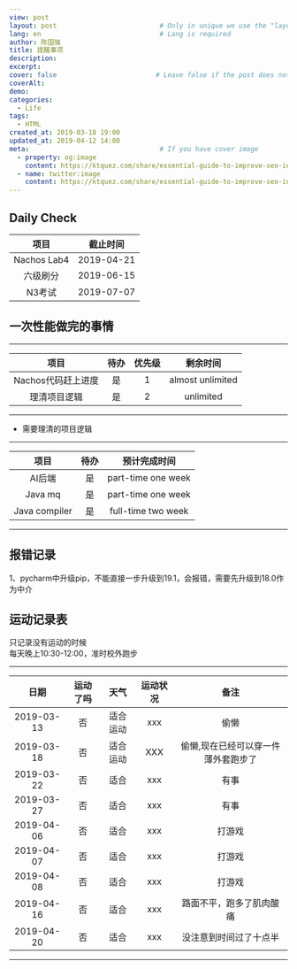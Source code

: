```yaml
---
view: post
layout: post                          # Only in unique we use the "layout: post"
lang: en                              # Lang is required
author: 陈国强
title: 提醒事项
description:
excerpt:
cover: false                         # Leave false if the post does not have cover image, if there is set to true
coverAlt:
demo:
categories:
  - Life
tags: 
  - HTML
created_at: 2019-03-18 19:00
updated_at: 2019-04-12 14:00
meta:                                 # If you have cover image
  - property: og:image
    content: https://ktquez.com/share/essential-guide-to-improve-seo-in-single-page-application-vuejs.png
  - name: twitter:image
    content: https://ktquez.com/share/essential-guide-to-improve-seo-in-single-page-application-vuejs.png
---
```


## Daily Check

|项目|截止时间|
|:----:|:----:|
|Nachos Lab4|2019-04-21|
|六级刷分|2019-06-15|
|N3考试|2019-07-07|

## 一次性能做完的事情
---
|项目|待办|优先级|剩余时间|
|:----:|:----:|:----:|:----:|
|Nachos代码赶上进度|是|1|almost unlimited|
|理清项目逻辑|是|2|unlimited|
---

+ 需要理清的项目逻辑  

---
|项目|待办|预计完成时间|
|:----:|:----:|:----:|
|AI后端|是|part-time one week|
|Java mq|是|part-time one week|
|Java compiler|是|full-time two week|
---  

## 报错记录  
1、pycharm中升级pip，不能直接一步升级到19.1，会报错，需要先升级到18.0作为中介  


## 运动记录表  

只记录没有运动的时候  
每天晚上10:30-12:00，准时校外跑步  

---
|日期|运动了吗|天气|运动状况|备注|
|:----:|:-----:|:----:|:----:|:----:|
|2019-03-13 |否|适合运动|xxx|偷懒|
|2019-03-18 |否|适合运动|XXX|偷懒,现在已经可以穿一件薄外套跑步了|
|2019-03-22 |否|适合|xxx|有事|
|2019-03-27 |否|适合|xxx|有事|
|2019-04-06 |否|适合|xxx|打游戏|
|2019-04-07 |否|适合|xxx|打游戏|
|2019-04-08 |否|适合|xxx|打游戏|
|2019-04-16 |否|适合|xxx|路面不平，跑多了肌肉酸痛|
|2019-04-20 |否|适合|xxx|没注意到时间过了十点半|
---